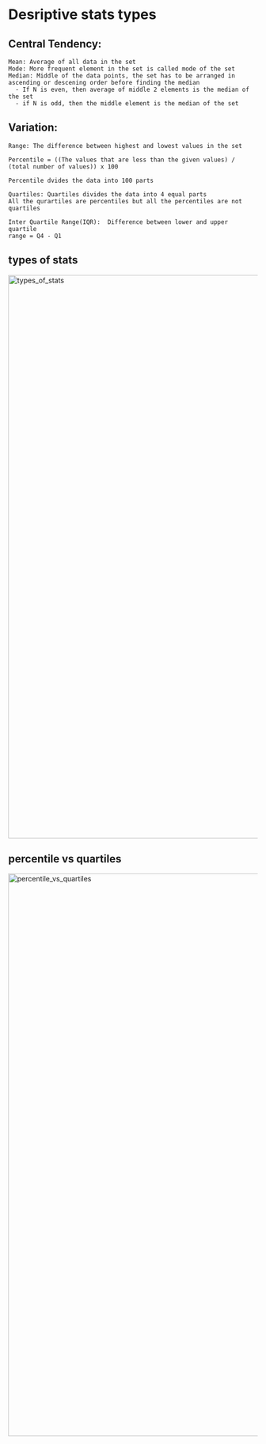 
# Desriptive stats types

## Central Tendency:
  ```
  Mean: Average of all data in the set
  Mode: More frequent element in the set is called mode of the set
  Median: Middle of the data points, the set has to be arranged in ascending or descening order before finding the median
    - If N is even, then average of middle 2 elements is the median of the set
    - if N is odd, then the middle element is the median of the set
  ```
## Variation:
  ```
  Range: The difference between highest and lowest values in the set
  ```
  ```
  Percentile = ((The values that are less than the given values) / (total number of values)) x 100

  Percentile dvides the data into 100 parts
  ```
  ```
  Quartiles: Quartiles divides the data into 4 equal parts
  All the qurartiles are percentiles but all the percentiles are not quartiles
  ```

  ```
  Inter Quartile Range(IQR):  Difference between lower and upper quartile
  range = Q4 - Q1
  ```

## types of stats
<img width="1139" alt="types_of_stats" src="https://github.com/bkotu6717/Intellipat-datascience-ai-course/assets/60086729/60fdd2dd-4e71-468d-8cc7-dca6089dc8ec">

## percentile vs quartiles
<img width="1138" alt="percentile_vs_quartiles" src="https://github.com/bkotu6717/Intellipat-datascience-ai-course/assets/60086729/45724854-1272-480d-989f-a569d3e71d72">


